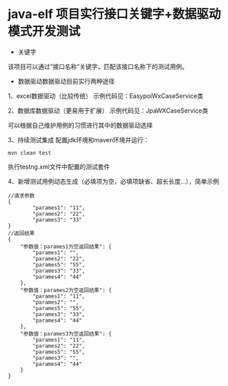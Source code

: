 # java-elf 项目实行接口关键字+数据驱动模式开发测试

- 关键字

该项目可以通过”接口名称“关键字，匹配该接口名称下的测试用例。

- 数据驱动数据驱动目前实行两种途径

1、excel数据驱动（比较传统）
示例代码见：EasypoiWxCaseService类

2、数据库数据驱动（更易用于扩展）
示例代码见：JpaWXCaseService类

可以根据自己维护用例的习惯进行其中的数据驱动选择

3、持续测试集成
配置jdk环境和maven环境并运行：
```$xslt
mvn clean test
```
执行testng.xml文件中配置的测试套件

4、新增测试用例动态生成（必填项为空，必填项缺省、超长长度...），简单示例
```
//请求参数
{
		"parames1": "11",
		"parames2": "22",
		"parames3": "33"
}
//返回结果
{
	"参数值：parames1为空返回结果": {
		"parames1": "",
		"parames2": "22",
		"parames5": "55",
		"parames3": "33",
		"parames4": "44"
	},
	"参数值：parames2为空返回结果": {
		"parames1": "11",
		"parames2": "",
		"parames5": "55",
		"parames3": "33",
		"parames4": "44"
	},
	"参数值：parames3为空返回结果": {
		"parames1": "11",
		"parames2": "22",
		"parames5": "55",
		"parames3": "",
		"parames4": "44"
	}
}

```


